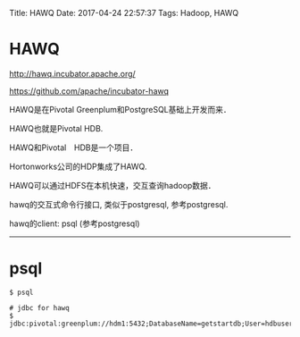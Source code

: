 Title: HAWQ
Date: 2017-04-24 22:57:37
Tags: Hadoop, HAWQ




# HAWQ

<http://hawq.incubator.apache.org/>

<https://github.com/apache/incubator-hawq>

HAWQ是在Pivotal Greenplum和PostgreSQL基础上开发而来．

HAWQ也就是Pivotal HDB.

HAWQ和Pivotal　HDB是一个项目．

Hortonworks公司的HDP集成了HAWQ.

HAWQ可以通过HDFS在本机快速，交互查询hadoop数据．

hawq的交互式命令行接口, 类似于postgresql, 参考postgresql.

hawq的client: psql (参考postgresql)

***

# psql

    $ psql

    # jdbc for hawq
    $ jdbc:pivotal:greenplum://hdm1:5432;DatabaseName=getstartdb;User=hdbuser;Password=hdbpass
